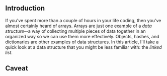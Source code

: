 ## Introduction
If you've spent more than a couple of hours in your life coding, then you've almost certainly heard of arrays. Arrays are just one example of a *data structure*--a way of collecting multiple pieces of data together in an organized way so we can use them more effectively. Objects, hashes, and dictionaries are other examples of data structures. In this article, I'll take a quick look at a data structure that you might be less familiar with: the *linked list*.

## Caveat
